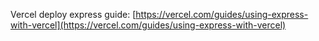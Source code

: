 Vercel deploy express guide: [https://vercel.com/guides/using-express-with-vercel](https://vercel.com/guides/using-express-with-vercel)